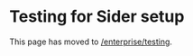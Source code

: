 # Testing for Sider setup

This page has moved to [/enterprise/testing](/enterprise/testing/README.md).
